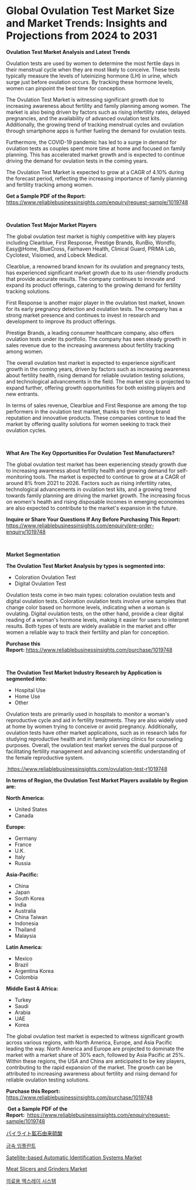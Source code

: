 <p><h1>Global Ovulation Test Market Size and Market Trends: Insights and Projections from 2024 to 2031</h1></p><p><strong>Ovulation Test Market Analysis and Latest Trends</strong></p>
<p><p>Ovulation tests are used by women to determine the most fertile days in their menstrual cycle when they are most likely to conceive. These tests typically measure the levels of luteinizing hormone (LH) in urine, which surge just before ovulation occurs. By tracking these hormone levels, women can pinpoint the best time for conception.</p><p>The Ovulation Test Market is witnessing significant growth due to increasing awareness about fertility and family planning among women. The market is also being driven by factors such as rising infertility rates, delayed pregnancies, and the availability of advanced ovulation test kits. Additionally, the growing trend of tracking menstrual cycles and ovulation through smartphone apps is further fueling the demand for ovulation tests.</p><p>Furthermore, the COVID-19 pandemic has led to a surge in demand for ovulation tests as couples spent more time at home and focused on family planning. This has accelerated market growth and is expected to continue driving the demand for ovulation tests in the coming years.</p><p>The Ovulation Test Market is expected to grow at a CAGR of 4.10% during the forecast period, reflecting the increasing importance of family planning and fertility tracking among women.</p></p>
<p><strong>Get a Sample PDF of the Report:&nbsp;</strong> <a href="https://www.reliablebusinessinsights.com/enquiry/request-sample/1019748">https://www.reliablebusinessinsights.com/enquiry/request-sample/1019748</a></p>
<p>&nbsp;</p>
<p><strong>Ovulation Test Major Market Players</strong></p>
<p><p>The global ovulation test market is highly competitive with key players including Clearblue, First Response, Prestige Brands, RunBio, Wondfo, Easy@Home, BlueCross, Fairhaven Health, Clinical Guard, PRIMA Lab, Cyclotest, Visiomed, and Lobeck Medical.</p><p>Clearblue, a renowned brand known for its ovulation and pregnancy tests, has experienced significant market growth due to its user-friendly products that provide accurate results. The company continues to innovate and expand its product offerings, catering to the growing demand for fertility tracking solutions.</p><p>First Response is another major player in the ovulation test market, known for its early pregnancy detection and ovulation tests. The company has a strong market presence and continues to invest in research and development to improve its product offerings.</p><p>Prestige Brands, a leading consumer healthcare company, also offers ovulation tests under its portfolio. The company has seen steady growth in sales revenue due to the increasing awareness about fertility tracking among women.</p><p>The overall ovulation test market is expected to experience significant growth in the coming years, driven by factors such as increasing awareness about fertility health, rising demand for reliable ovulation testing solutions, and technological advancements in the field. The market size is projected to expand further, offering growth opportunities for both existing players and new entrants.</p><p>In terms of sales revenue, Clearblue and First Response are among the top performers in the ovulation test market, thanks to their strong brand reputation and innovative products. These companies continue to lead the market by offering quality solutions for women seeking to track their ovulation cycles.</p></p>
<p>&nbsp;</p>
<p><strong>What Are The Key Opportunities For Ovulation Test Manufacturers?</strong></p>
<p><p>The global ovulation test market has been experiencing steady growth due to increasing awareness about fertility health and growing demand for self-monitoring tools. The market is expected to continue to grow at a CAGR of around 8% from 2021 to 2026. Factors such as rising infertility rates, technological advancements in ovulation test kits, and a growing trend towards family planning are driving the market growth. The increasing focus on women's health and rising disposable incomes in emerging economies are also expected to contribute to the market's expansion in the future.</p></p>
<p><strong>Inquire or Share Your Questions If Any Before Purchasing This Report:</strong> <a href="https://www.reliablebusinessinsights.com/enquiry/pre-order-enquiry/1019748">https://www.reliablebusinessinsights.com/enquiry/pre-order-enquiry/1019748</a></p>
<p>&nbsp;</p>
<p><strong>Market Segmentation</strong></p>
<p><strong>The Ovulation Test Market Analysis by types is segmented into:</strong></p>
<p><ul><li>Coloration Ovulation Test</li><li>Digital Ovulation Test</li></ul></p>
<p><p>Ovulation tests come in two main types: coloration ovulation tests and digital ovulation tests. Coloration ovulation tests involve urine samples that change color based on hormone levels, indicating when a woman is ovulating. Digital ovulation tests, on the other hand, provide a clear digital reading of a woman's hormone levels, making it easier for users to interpret results. Both types of tests are widely available in the market and offer women a reliable way to track their fertility and plan for conception.</p></p>
<p><strong>Purchase this Report:&nbsp;</strong><a href="https://www.reliablebusinessinsights.com/purchase/1019748">https://www.reliablebusinessinsights.com/purchase/1019748</a></p>
<p>&nbsp;</p>
<p><strong>The Ovulation Test Market Industry Research by Application is segmented into:</strong></p>
<p><ul><li>Hospital Use</li><li>Home Use</li><li>Other</li></ul></p>
<p><p>Ovulation tests are primarily used in hospitals to monitor a woman's reproductive cycle and aid in fertility treatments. They are also widely used at home by women trying to conceive or avoid pregnancy. Additionally, ovulation tests have other market applications, such as in research labs for studying reproductive health and in family planning clinics for counseling purposes. Overall, the ovulation test market serves the dual purpose of facilitating fertility management and advancing scientific understanding of the female reproductive system.</p></p>
<p><a href="https://www.reliablebusinessinsights.com/ovulation-test-r1019748">&nbsp;https://www.reliablebusinessinsights.com/ovulation-test-r1019748</a></p>
<p><strong>In terms of Region, the Ovulation Test Market Players available by Region are:</strong></p>
<p>
    <p> <strong> North America: </strong>
        <ul>
            <li>United States</li>
            <li>Canada</li>
        </ul>
        </p> 
    <p> <strong> Europe: </strong>
        <ul>
            <li>Germany</li>
            <li>France</li>
            <li>U.K.</li>
            <li>Italy</li>
            <li>Russia</li>
        </ul>
        </p> 
    <p> <strong> Asia-Pacific: </strong>
        <ul>
            <li>China</li>
            <li>Japan</li>
            <li>South Korea</li>
            <li>India</li>
            <li>Australia</li>
            <li>China Taiwan</li>
            <li>Indonesia</li>
            <li>Thailand</li>
            <li>Malaysia</li>
        </ul>
        </p> 
    <p> <strong> Latin America: </strong>
        <ul>
            <li>Mexico</li>
            <li>Brazil</li>
            <li>Argentina Korea</li>
            <li>Colombia</li>
        </ul>
        </p> 
    <p> <strong> Middle East & Africa: </strong>
        <ul>
            <li>Turkey</li>
            <li>Saudi</li>
            <li>Arabia</li>
            <li>UAE</li>
            <li>Korea</li>
        </ul>
    </p>
    </p>
<p><p>The global ovulation test market is expected to witness significant growth across various regions, with North America, Europe, and Asia Pacific leading the way. North America and Europe are projected to dominate the market with a market share of 30% each, followed by Asia Pacific at 25%. Within these regions, the USA and China are anticipated to be key players, contributing to the rapid expansion of the market. The growth can be attributed to increasing awareness about fertility and rising demand for reliable ovulation testing solutions.</p></p>
<p><strong>Purchase this Report: </strong><a href="https://www.reliablebusinessinsights.com/purchase/1019748">https://www.reliablebusinessinsights.com/purchase/1019748</a></p>
<p>&nbsp;<strong>Get a Sample PDF of the Report:&nbsp;&nbsp;</strong><a href="https://www.reliablebusinessinsights.com/enquiry/request-sample/1019748">https://www.reliablebusinessinsights.com/enquiry/request-sample/1019748</a></p>
<p><strong></strong></p>
<p><p><a href="https://github.com/tubbs463/Market-Research-Report-List-1/blob/main/3206190166795.md">パイライト鉱石由来硫酸</a></p><p><a href="https://github.com/kvbohdfy111/Market-Research-Report-List-1/blob/main/3977510179969.md">금속 임플란트</a></p><p><a href="https://github.com/provorikovar/Market-Research-Report-List-5/blob/main/satellite-based-automatic-identification-systems-market.md">Satellite-based Automatic Identification Systems Market</a></p><p><a href="https://github.com/angelajermaine/Market-Research-Report-List-4/blob/main/meat-slicers-and-grinders-market.md">Meat Slicers and Grinders Market</a></p><p><a href="https://github.com/EthaWolf/Market-Research-Report-List-1/blob/main/8926767179968.md">의료용 엑스레이 시스템</a></p></p>